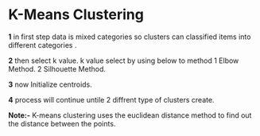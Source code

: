 # K-Means Clustering

**1**   in first step data is mixed categories so clusters can classified items into  different categories .

**2**   then select k value. k value select by using below to method
        1  Elbow Method.
        2  Silhouette Method.

**3**   now Initialize centroids.

**4**  process will continue untile 2 diffrent type of clusters create.

**Note:-**  K-means clustering uses the euclidean distance method to find out the distance between the points.
